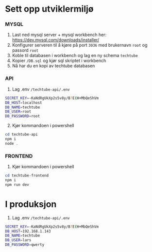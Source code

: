 # Sett opp utviklermiljø

### MYSQL

1. Last ned mysql server + mysql workbench her: https://dev.mysql.com/downloads/installer/
2. Konfigurer serveren til å kjøre på port `3036` med brukernavn `root` og passord `root`
3. Koble til databasen i workbench og lag en ny schema `techtube`
4. Kopier `/DB.sql` og kjør sql skriptet i workbench
5. Nå har du en kopi av techtube databasen

### API

1. Lag .env `/techtube-api/.env`

```bash
SECRET_KEY=-KaNdRgUkXp2s5v8y/B?E(H+MbQeShVm
DB_HOST=localhost
DB_NAME=techtube
DB_USER=root
DB_PASSWORD=root
```

2. Kjør kommandoen i powershell

```powershell
cd techtube-api
npm i
node .
```

### FRONTEND

1. Kjør kommandoen i powershell

```powershell
cd techtube-frontend
npm i
npm run dev
```

# I produksjon

1. Lag .env `/techtube-api/.env`

```bash
SECRET_KEY=-KaNdRgUkXp2s5v8y/B?E(H+MbQeShVm
DB_HOST=192.168.1.143
DB_NAME=techtube
DB_USER=lars
DB_PASSWORD=qwerty
```
